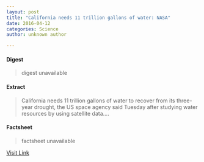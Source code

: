 ```yaml
---
layout: post
title: "California needs 11 trillion gallons of water: NASA"
date: 2016-04-12
categories: Science
author: unknown author

---
```



#### Digest
>digest unavailable

#### Extract
>California needs 11 trillion gallons of water to recover from its three-year drought, the US space agency said Tuesday after studying water resources by using satellite data....

#### Factsheet
>factsheet unavailable

[Visit Link](http://phys.org/news337971795.html)


